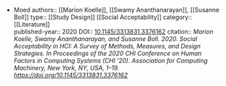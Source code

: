 - Moed
  authors:: [[Marion Koelle]], [[Swamy Ananthanarayan]], [[Susanne Boll]]
  type:: [[Study Design]] [[Social Acceptability]]
  category:: [[Literature]]  
  published-year:: 2020
  DOI:: [10.1145/3313831.3376162](http://dx.doi.org/10.1145/3313831.3376162) 
  citation:: *Marion Koelle, Swamy Ananthanarayan, and Susanne Boll. 2020. Social Acceptability in HCI: A Survey of Methods, Measures, and Design Strategies. In Proceedings of the 2020 CHI Conference on Human Factors in Computing Systems (CHI '20). Association for Computing Machinery, New York, NY, USA, 1–19. https://doi.org/10.1145/3313831.3376162*